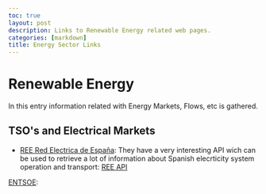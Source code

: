 ```yaml
---
toc: true
layout: post
description: Links to Renewable Energy related web pages.
categories: [markdown]
title: Energy Sector Links
---
```

# Renewable Energy

In this entry information related with Energy Markets, Flows, etc is gathered.

## TSO's and Electrical Markets

* [REE Red Electrica de España](https://www.ree.es/en): They have a very interesting API wich can be used to retrieve a lot of information about Spanish elecrticity system operation and transport: [REE API](https://www.ree.es/es/apidatos#)

[ENTSOE](https://www.entsoe.eu): 



